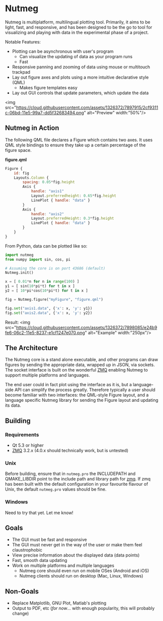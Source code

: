 Nutmeg
======

Nutmeg is multiplatform, multilingual plotting tool. Primarily, it aims to be light, fast, and responsive, and has been designed to be the go to tool for visualizing and playing with data in the experimental phase of a project.

Notable Features:
- Plotting can be asynchronous with user's program
    + Can visualize the updating of data as your program runs
    + Fast
- Responsive panning and zooming of data using mouse or multitouch trackpad
- Lay out figure axes and plots using a more intuitive declarative style (QML)
    + Makes figure templates easy
- Lay out GUI controls that update parameters, which update the data

<img src="https://cloud.githubusercontent.com/assets/1326372/7897915/2cf9311c-06bd-11e5-99a7-dd5f32683494.png" alt="Preview" width:"50%"/>

Nutmeg in Action
----------------

The following QML file declares a Figure which contains two axes. It uses QML style bindings to ensure they take up a certain percentage of the figure space.

**figure.qml**
```qml
Figure {
    id: fig
    Layouts.Column {
        spacing: 0.05*fig.height
        Axis {
            handle: "axis1"
            Layout.preferredheight: 0.65*fig.height
            LinePlot { handle: "data" }
        }
        Axis {
            handle: "axis2"
            Layout.preferredHeight: 0.3*fig.height
            LinePlot { handle: "data" }
        }
    }
}
```

From Python, data can be plotted like so:

```python
import nutmeg
from numpy import sin, cos, pi

# Assuming the core is on port 43686 (default)
Nutmeg.init()

x = [ 0.01*n for n in range(100) ]
y1 = [ sin(10*pi*t) for t in x ]
y2 = [ 10*pi*cos(10*pi*t) for t in x ]

fig = Nutmeg.figure("myFigure", "figure.qml")

fig.set("axis1.data", {'x': x, 'y': y1})
fig.set("axis2.data", {'x': x, 'y': y2})
```

Result:
<img src="https://cloud.githubusercontent.com/assets/1326372/7898085/e24b9fe6-06c2-11e5-8237-e1cf1247e070.png" alt="Example" width:"250px"/>

The Architecture
----------------

The Nutmeg core is a stand alone executable, and other programs can draw figures by sending the appropriate data, wrapped up in JSON, via sockets. The socket interface is built on the wonderful [ZMQ](http://zeromq.org/) enabling Nutmeg to support multiple platforms and languages.

The end user could in fact plot using the interface as it is, but a language-side API can simplify the process greatly. Therefore typically a user should become familiar with two interfaces: the QML-style Figure layout, and a language specific Nutmeg library for sending the Figure layout and updating its data.


Building
--------

### Requirements
- Qt 5.3 or higher
- [ZMQ](http://zeromq.org/intro:get-the-software) 3.2.x (4.0.x should technically work, but is untested)

### Unix
Before building, ensure that in `nutmeg.pro` the INCLUDEPATH and QMAKE_LIBDIR point to the include path and
library path for [zmq](http://zeromq.org/intro:get-the-software). If zmq has been built with the default
configuration in your favourite flavour of Unix, the default `nutmeg.pro` values should be fine.

### Windows
Need to try that yet. Let me know!

Goals
-----
- The GUI must be fast and responsive
- The GUI must never get in the way of the user or make them feel claustrophobic
- View precise information about the displayed data (data points)
- Fast, smooth data updating
- Work on multiple platforms and multiple languages
    + Nutmeg core should even run on mobile OSes (Android and iOS)
    + Nutmeg clients should run on desktop (Mac, Linux, Windows)

Non-Goals
---------
- Replace Matplotlib, GNU Plot, Matlab's plotting
- Output to PDF, etc (*for now*... with enough popularity, this will probably change)
